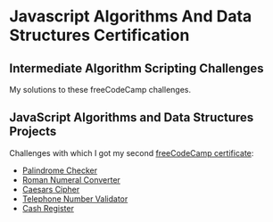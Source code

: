 # Javascript Algorithms And Data Structures Certification

## Intermediate Algorithm Scripting Challenges

My solutions to these freeCodeCamp challenges.

## JavaScript Algorithms and Data Structures Projects

Challenges with which I got my second [freeCodeCamp certificate](https://www.freecodecamp.org/certification/kikoalmela/javascript-algorithms-and-data-structures):
- [Palindrome Checker](https://github.com/kikoalmela/freeCodeCamp-myStuff/blob/master/02-javascript-algorithms-and-data-structures/projects/palindrome-checker)
- [Roman Numeral Converter](https://github.com/kikoalmela/freeCodeCamp-myStuff/blob/master/02-javascript-algorithms-and-data-structures/projects/roman-numeral-converter)
- [Caesars Cipher](https://github.com/kikoalmela/freeCodeCamp-myStuff/blob/master/02-javascript-algorithms-and-data-structures/projects/caesars-cipher)
- [Telephone Number Validator](https://github.com/kikoalmela/freeCodeCamp-myStuff/blob/master/02-javascript-algorithms-and-data-structures/projects/telephone-number-validator)
- [Cash Register](https://github.com/kikoalmela/freeCodeCamp-myStuff/blob/master/02-javascript-algorithms-and-data-structures/projects/cash-register)